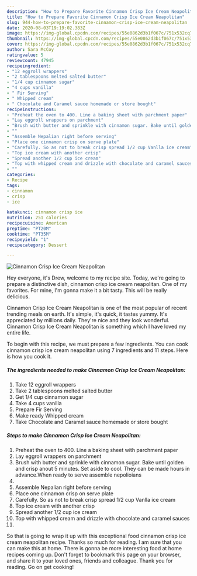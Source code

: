 ```yaml
---
description: "How to Prepare Favorite Cinnamon Crisp Ice Cream Neapolitan"
title: "How to Prepare Favorite Cinnamon Crisp Ice Cream Neapolitan"
slug: 944-how-to-prepare-favorite-cinnamon-crisp-ice-cream-neapolitan
date: 2020-08-03T19:19:02.383Z
image: https://img-global.cpcdn.com/recipes/55e0862d3b1f067c/751x532cq70/cinnamon-crisp-ice-cream-neapolitan-recipe-main-photo.jpg
thumbnail: https://img-global.cpcdn.com/recipes/55e0862d3b1f067c/751x532cq70/cinnamon-crisp-ice-cream-neapolitan-recipe-main-photo.jpg
cover: https://img-global.cpcdn.com/recipes/55e0862d3b1f067c/751x532cq70/cinnamon-crisp-ice-cream-neapolitan-recipe-main-photo.jpg
author: Sara McCoy
ratingvalue: 5
reviewcount: 47945
recipeingredient:
- "12 eggroll wrappers"
- "2 tablespoons melted salted butter"
- "1/4 cup cinnamon sugar"
- "4 cups vanilla"
- " Fir Serving"
- " Whipped cream"
- " Chocolate and Caramel sauce homemade or store bought"
recipeinstructions:
- "Preheat the oven to 400. Line a baking sheet with parchment paper"
- "Lay eggroll wrappers on parchment"
- "Brush with butter and sprinkle with cinnamon sugar. Bake until golden and crisp anout 5 minutes. Set aside to cool. They can be made hours in advance.When ready to serve assemble nepolioians"
- ""
- "Assemble Nepalian right before serving"
- "Place one cinnamon crisp on serve plate"
- "Carefully. So as not to break crisp spread 1/2 cup Vanlla ice cream"
- "Top ice cream with another crisp"
- "Spread another 1/2 cup ice cream"
- "Top with whipped cream and drizzle with chocolate and caramel sauces"
- ""
categories:
- Recipe
tags:
- cinnamon
- crisp
- ice

katakunci: cinnamon crisp ice 
nutrition: 251 calories
recipecuisine: American
preptime: "PT20M"
cooktime: "PT35M"
recipeyield: "1"
recipecategory: Dessert

---
```



![Cinnamon Crisp Ice Cream Neapolitan](https://img-global.cpcdn.com/recipes/55e0862d3b1f067c/751x532cq70/cinnamon-crisp-ice-cream-neapolitan-recipe-main-photo.jpg)

Hey everyone, it's Drew, welcome to my recipe site. Today, we're going to prepare a distinctive dish, cinnamon crisp ice cream neapolitan. One of my favorites. For mine, I'm gonna make it a bit tasty. This will be really delicious.

Cinnamon Crisp Ice Cream Neapolitan is one of the most popular of recent trending meals on earth. It's simple, it's quick, it tastes yummy. It's appreciated by millions daily. They're nice and they look wonderful. Cinnamon Crisp Ice Cream Neapolitan is something which I have loved my entire life.




To begin with this recipe, we must prepare a few ingredients. You can cook cinnamon crisp ice cream neapolitan using 7 ingredients and 11 steps. Here is how you cook it.

<!--inarticleads1-->

##### The ingredients needed to make Cinnamon Crisp Ice Cream Neapolitan:

1. Take 12 eggroll wrappers
1. Take 2 tablespoons melted salted butter
1. Get 1/4 cup cinnamon sugar
1. Take 4 cups vanilla
1. Prepare  Fir Serving
1. Make ready  Whipped cream
1. Take  Chocolate and Caramel sauce homemade or store bought




<!--inarticleads2-->

##### Steps to make Cinnamon Crisp Ice Cream Neapolitan:

1. Preheat the oven to 400. Line a baking sheet with parchment paper
1. Lay eggroll wrappers on parchment
1. Brush with butter and sprinkle with cinnamon sugar. Bake until golden and crisp anout 5 minutes. Set aside to cool. They can be made hours in advance.When ready to serve assemble nepolioians
1. 
1. Assemble Nepalian right before serving
1. Place one cinnamon crisp on serve plate
1. Carefully. So as not to break crisp spread 1/2 cup Vanlla ice cream
1. Top ice cream with another crisp
1. Spread another 1/2 cup ice cream
1. Top with whipped cream and drizzle with chocolate and caramel sauces
1. 




So that is going to wrap it up with this exceptional food cinnamon crisp ice cream neapolitan recipe. Thanks so much for reading. I am sure that you can make this at home. There is gonna be more interesting food at home recipes coming up. Don't forget to bookmark this page on your browser, and share it to your loved ones, friends and colleague. Thank you for reading. Go on get cooking!
